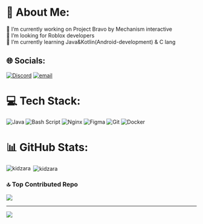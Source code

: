 
# 💫 About Me:
🔭 I’m currently working on Project Bravo by Mechanism interactive<br>👯 I’m looking for Roblox developers<br>🌱 I’m currently learning Java&Kotlin(Android-development) & C lang


## 🌐 Socials:
[![Discord](https://img.shields.io/badge/Discord-%237289DA.svg?logo=discord&logoColor=white)](https://discord.gg/kidza) [![email](https://img.shields.io/badge/Email-D14836?logo=gmail&logoColor=white)](mailto:ms@kddz.ru) 

# 💻 Tech Stack:
![Java](https://img.shields.io/badge/java-%23ED8B00.svg?style=plastic&logo=openjdk&logoColor=white) ![Bash Script](https://img.shields.io/badge/bash_script-%23121011.svg?style=plastic&logo=gnu-bash&logoColor=white) ![Nginx](https://img.shields.io/badge/nginx-%23009639.svg?style=plastic&logo=nginx&logoColor=white) ![Figma](https://img.shields.io/badge/figma-%23F24E1E.svg?style=plastic&logo=figma&logoColor=white) ![Git](https://img.shields.io/badge/git-%23F05033.svg?style=plastic&logo=git&logoColor=white) ![Docker](https://img.shields.io/badge/docker-%230db7ed.svg?style=plastic&logo=docker&logoColor=white)
# 📊 GitHub Stats:
<p><img align="left" src="https://github-readme-stats.vercel.app/api/top-langs?username=kidzara&show_icons=true&locale=en&layout=compact" alt="kidzara" /></p>

<p>&nbsp;<img align="center" src="https://github-readme-stats.vercel.app/api?username=kidzara&show_icons=true&locale=en" alt="kidzara" /></p> 

### 🔝 Top Contributed Repo
![](https://github-contributor-stats.vercel.app/api?username=KidzAra&limit=5&theme=white&combine_all_yearly_contributions=true)

---
[![](https://visitcount.itsvg.in/api?id=KidzAra&icon=0&color=11)](https://visitcount.itsvg.in)

